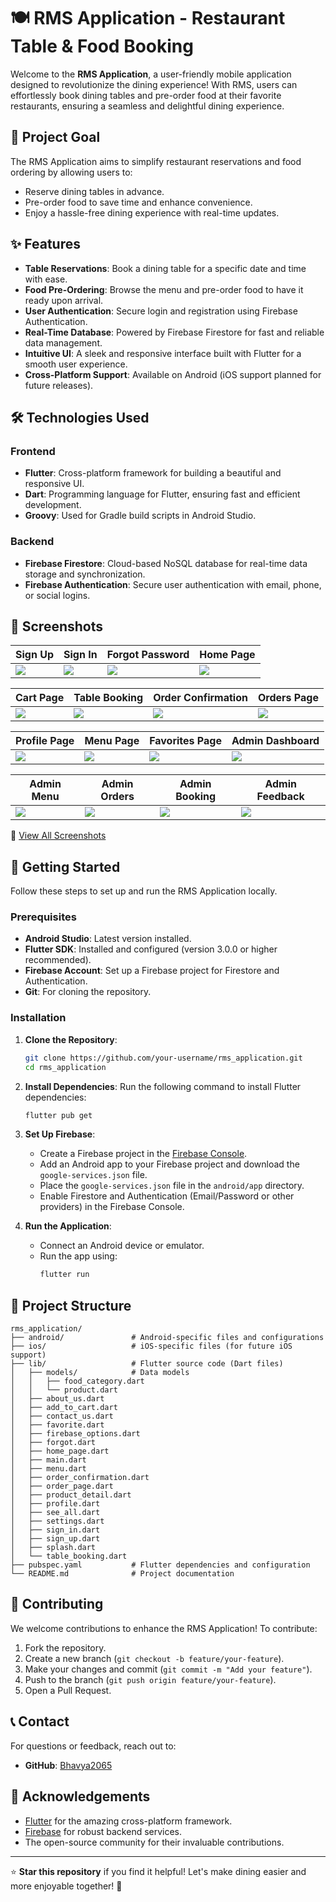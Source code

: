 # 🍽️ RMS Application - Restaurant Table & Food Booking

Welcome to the **RMS Application**, a user-friendly mobile application designed to revolutionize the dining experience! With RMS, users can effortlessly book dining tables and pre-order food at their favorite restaurants, ensuring a seamless and delightful dining experience.

## 🎯 Project Goal
The RMS Application aims to simplify restaurant reservations and food ordering by allowing users to:
- Reserve dining tables in advance.
- Pre-order food to save time and enhance convenience.
- Enjoy a hassle-free dining experience with real-time updates.

## ✨ Features
- **Table Reservations**: Book a dining table for a specific date and time with ease.
- **Food Pre-Ordering**: Browse the menu and pre-order food to have it ready upon arrival.
- **User Authentication**: Secure login and registration using Firebase Authentication.
- **Real-Time Database**: Powered by Firebase Firestore for fast and reliable data management.
- **Intuitive UI**: A sleek and responsive interface built with Flutter for a smooth user experience.
- **Cross-Platform Support**: Available on Android (iOS support planned for future releases).

## 🛠️ Technologies Used
### Frontend
- **Flutter**: Cross-platform framework for building a beautiful and responsive UI.
- **Dart**: Programming language for Flutter, ensuring fast and efficient development.
- **Groovy**: Used for Gradle build scripts in Android Studio.

### Backend
- **Firebase Firestore**: Cloud-based NoSQL database for real-time data storage and synchronization.
- **Firebase Authentication**: Secure user authentication with email, phone, or social logins.

## 📸 Screenshots
| Sign Up | Sign In | Forgot Password | Home Page |
|---------|---------|------------------|------------|
| ![](UI_images/sign_up.jpg) | ![](UI_images/Sign_in.jpg) | ![](UI_images/Forgot.jpg) | ![](UI_images/Home_page.jpg) |

| Cart Page | Table Booking | Order Confirmation | Orders Page |
|-----------|----------------|--------------------|-------------|
| ![](UI_images/Add_to_cart.jpg) | ![](UI_images/table_booking.jpg) | ![](UI_images/order_confirmation.jpg) | ![](UI_images/Orders_page.jpg) |

| Profile Page | Menu Page | Favorites Page | Admin Dashboard |
|--------------|-----------|----------------|------------------|
| ![](UI_images/profile.jpg) | ![](UI_images/Menu.jpg) | ![](UI_images/favorite.jpg) | ![](UI_images/Admin.jpg) |

| Admin Menu | Admin Orders | Admin Booking | Admin Feedback |
|------------|--------------|----------------|-----------------|
| ![](UI_images/Admin_menu.jpg) | ![](UI_images/Admin_order.jpg) | ![](UI_images/Admin_booking.jpg) | ![](UI_images/Admin_feedback.jpg) |

📂 [View All Screenshots](./UI_images)


## 🚀 Getting Started
Follow these steps to set up and run the RMS Application locally.

### Prerequisites
- **Android Studio**: Latest version installed.
- **Flutter SDK**: Installed and configured (version 3.0.0 or higher recommended).
- **Firebase Account**: Set up a Firebase project for Firestore and Authentication.
- **Git**: For cloning the repository.

### Installation
1. **Clone the Repository**:
   ```bash
   git clone https://github.com/your-username/rms_application.git
   cd rms_application
   ```

2. **Install Dependencies**:
   Run the following command to install Flutter dependencies:
   ```bash
   flutter pub get
   ```

3. **Set Up Firebase**:
   - Create a Firebase project in the [Firebase Console](https://console.firebase.google.com/).
   - Add an Android app to your Firebase project and download the `google-services.json` file.
   - Place the `google-services.json` file in the `android/app` directory.
   - Enable Firestore and Authentication (Email/Password or other providers) in the Firebase Console.

4. **Run the Application**:
   - Connect an Android device or emulator.
   - Run the app using:
     ```bash
     flutter run
     ```

## 📂 Project Structure
```
rms_application/
├── android/               # Android-specific files and configurations
├── ios/                   # iOS-specific files (for future iOS support)
├── lib/                   # Flutter source code (Dart files)
│   ├── models/            # Data models
│   │   ├── food_category.dart
│   │   └── product.dart
│   ├── about_us.dart
│   ├── add_to_cart.dart
│   ├── contact_us.dart
│   ├── favorite.dart
│   ├── firebase_options.dart
│   ├── forgot.dart
│   ├── home_page.dart
│   ├── main.dart
│   ├── menu.dart
│   ├── order_confirmation.dart
│   ├── order_page.dart
│   ├── product_detail.dart
│   ├── profile.dart
│   ├── see_all.dart
│   ├── settings.dart
│   ├── sign_in.dart
│   ├── sign_up.dart
│   ├── splash.dart
│   └── table_booking.dart
├── pubspec.yaml           # Flutter dependencies and configuration
└── README.md              # Project documentation
```

## 🤝 Contributing
We welcome contributions to enhance the RMS Application! To contribute:
1. Fork the repository.
2. Create a new branch (`git checkout -b feature/your-feature`).
3. Make your changes and commit (`git commit -m "Add your feature"`).
4. Push to the branch (`git push origin feature/your-feature`).
5. Open a Pull Request.

## 📞 Contact
For questions or feedback, reach out to:
- **GitHub**: [Bhavya2065](https://github.com/Bhavya2065)

## 🌟 Acknowledgements
- [Flutter](https://flutter.dev/) for the amazing cross-platform framework.
- [Firebase](https://firebase.google.com/) for robust backend services.
- The open-source community for their invaluable contributions.

---

⭐ **Star this repository** if you find it helpful! Let's make dining easier and more enjoyable together! 🍴
